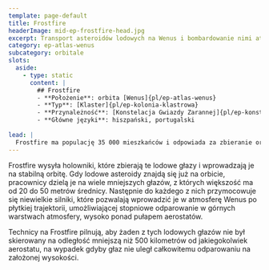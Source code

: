 ```yaml
---
template: page-default
title: Frostfire
headerImage: mid-ep-frostfire-head.jpg
excerpt: Transport asteroidów lodowych na Wenus i bombardowanie nimi atmosfery
category: ep-atlas-wenus
subcategory: orbitale
slots:
  aside:
    - type: static
      content: |
        ## Frostfire
        - **Położenie**: orbita [Wenus]{pl/ep-atlas-wenus}
        - **Typ**: [Klaster]{pl/ep-kolonia-klastrowa}
        - **Przynależność**: [Konstelacja Gwiazdy Zarannej]{pl/ep-konstelacja-gwiazdy-zarannej}
        - **Główne języki**: hiszpański, portugalski
        
lead: |
  Frostfire ma populację 35 000 mieszkańców i odpowiada za zbieranie oraz dystrybucję wielu lodowych głazów i małych asteroid lodowych, które są transportowane na [Wenus]{pl/ep-atlas-wenus}. Lód ten jest potrzebny, by stopniowo zwiększać ilość pary wodnej w [górnych warstwach atmosfery]{pl/ep-atlas-wenus-chmury}.
---
```

Frostfire wysyła holowniki, które zbierają te lodowe głazy i wprowadzają je na stabilną orbitę. Gdy lodowe asteroidy znajdą się już na orbicie, pracownicy dzielą je na wiele mniejszych głazów, z których większość ma od 20 do 50 metrów średnicy. Następnie do każdego z nich przymocowuje się niewielkie silniki, które pozwalają wprowadzić je w atmosferę Wenus po płytkiej trajektorii, umożliwiającej stopniowe odparowanie w górnych warstwach atmosfery, wysoko ponad pułapem aerostatów.

Technicy na Frostfire pilnują, aby żaden z tych lodowych głazów nie był skierowany na odległość mniejszą niż 500 kilometrów od jakiegokolwiek aerostatu, na wypadek gdyby głaz nie uległ całkowitemu odparowaniu na założonej wysokości.
